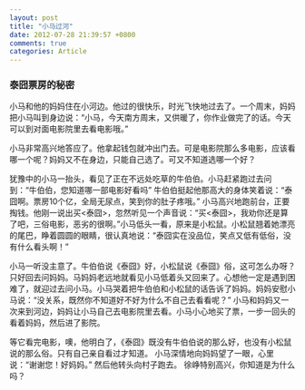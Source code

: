 ```yaml
---
layout: post
title: "小马过河"
date: 2012-07-28 21:39:57 +0800
comments: true
categories: Article
---
```

### 泰囧票房的秘密

小马和他的妈妈住在小河边。他过的很快乐，时光飞快地过去了。一个周末，妈妈把小马叫到身边说：“小马，今天南方周末，又供暖了，你作业做完了的话。今天可以到对面电影院里去看电影哦。”
 
   小马非常高兴地答应了。他拿起钱包就冲出门去。可是电影院那么多电影，应该看哪一个呢？妈妈又不在身边，只能自己选了。可又不知道选哪一个好？

犹豫中的小马一抬头，看见了正在不远处吃草的牛伯伯。小马赶紧跑过去问到：“牛伯伯，您知道哪一部电影好看吗”
牛伯伯挺起他那高大的身体笑着说：“泰囧啊。票房10个亿，全局无尿点，笑到你的肚子疼哦。”
小马高兴地跑前台，正要掏钱。他刚一说出买<泰囧>，忽然听见一个声音说：“买<泰囧>，我劝你还是算了吧，三俗电影，恶劣的很啊。”小马低头一看，原来是小松鼠。小松鼠翘着她漂亮的尾巴，睁着圆圆的眼睛，很认真地说：“泰囧实在没品位，笑点又低有低俗，没有什么看头啊！”

小马一听没主意了。牛伯伯说《泰囧》好，小松鼠说《泰囧》俗，这可怎么办呀？只好回去问妈妈。马妈妈老远地就看见小马低着头又回来了。心想他一定是遇到困难了，就迎过去问小马。小马哭着把牛伯伯和小松鼠的话告诉了妈妈。妈妈安慰小马说：“没关系，既然你不知道好不好为什么不自己去看看呢？”
小马和妈妈又一次来到河边，妈妈让小马自己去电影院里去看。小马小心地买了票，一步一回头的看着妈妈，然后进了影院。

等它看完电影，噢，他明白了，《泰囧》既没有牛伯伯说的那么好，也没有小松鼠说的那么俗。只有自己亲自看过才知道。
小马深情地向妈妈望了一眼，心里说：“谢谢您！好妈妈。”
然后他转头向村子跑去。
徐峥特别高兴，你知道是为什么吗？
